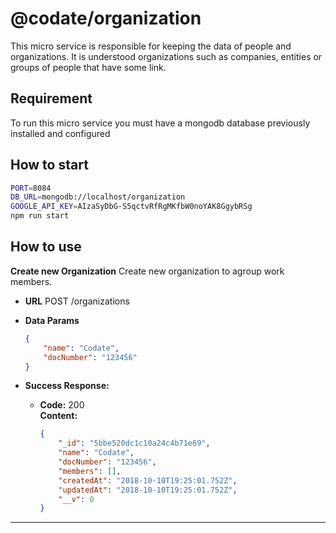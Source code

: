 # @codate/organization

This micro service is responsible for keeping the data of people and organizations. It is understood organizations such as companies, entities or groups of people that have some link.

## Requirement

To run this micro service you must have a mongodb database previously installed and configured


## How to start

```bash
PORT=8084
DB_URL=mongodb://localhost/organization
GOOGLE_API_KEY=AIzaSyDbG-S5qctvRfRgMKfbW0noYAK8GgybRSg
npm run start 

```

## How to use

**Create new Organization**
    Create new organization to agroup work members.

* **URL**
    POST /organizations

* **Data Params**
    
    ```json
    {
        "name": "Codate",
        "docNumber": "123456"
    }
    ``` 
    
* **Success Response:**
    * **Code:** 200 <br />
    **Content:**
    
        ```json
        {
            "_id": "5bbe520dc1c10a24c4b71e69",
            "name": "Codate",
            "docNumber": "123456",
            "members": [],
            "createdAt": "2018-10-10T19:25:01.752Z",
            "updatedAt": "2018-10-10T19:25:01.752Z",
            "__v": 0
        }
        ```
----
